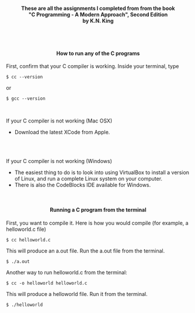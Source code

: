 <h4 align="center">These are all the assignments I completed from from the book<br />
"C Programming - A Modern Approach", Second Edition<br />by K.N. King</h4>

<br />
<br />

<h4 align="center">How to run any of the C programs</h4>

First, confirm that your C compiler is working. Inside your terminal, type

```
$ cc --version
```
or 
```
$ gcc --version
```

<br />

If your C compiler is not working (Mac OSX)
<br /> 
- Download the latest XCode from Apple.
<br />
<br />

If your C compiler is not working (Windows)
<br />
- The easiest thing to do is to look into using VirtualBox to install a version of Linux, and run a complete Linux system on your computer.<br />
- There is also the CodeBlocks IDE available for Windows.
<br />


<h4 align="center">Running a C program from the terminal</h4>

First, you want to compile it. Here is how you would compile (for example, a helloworld.c file) 
```
$ cc helloworld.c
```
This will produce an a.out file. Run the a.out file from the terminal. 
```
$ ./a.out
```
Another way to run helloworld.c from the terminal: 
```
$ cc -o helloworld helloworld.c
```
This will produce a helloworld file. Run it from the terminal. 
```
$ ./helloworld
```

